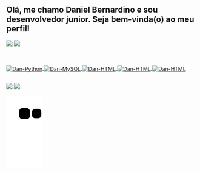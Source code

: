 ## Olá, me chamo Daniel Bernardino e sou desenvolvedor junior. Seja bem-vinda(o) ao meu perfil!
<div>
  <a href="https://github.com/daniel-bernardino747">
  <img height="150em" src="https://github-readme-stats.vercel.app/api?username=daniel-bernardino747&show_icons=true&theme=dark&include_all_commits=true&count_private=true" />
  <img height="150em" src="https://github-readme-stats.vercel.app/api/top-langs/?username=daniel-bernardino747&layout=compact&langs_count=7&theme=dark" />
</div>
  
##
  
<div style="display: inline_block"><br>
  <img align="center" alt="Dan-Python" height="60" width="80" src="https://cdn.jsdelivr.net/gh/devicons/devicon/icons/python/python-original.svg" />
  <img align="center" alt="Dan-MySQL" height="60" width="80" src="https://cdn.jsdelivr.net/gh/devicons/devicon/icons/mysql/mysql-original.svg" />
  <img align="center" alt="Dan-HTML" height"60" width="80" src="https://cdn.jsdelivr.net/gh/devicons/devicon/icons/html5/html5-original-wordmark.svg" />
  <img align="center" alt="Dan-HTML" height"60" width="80" src="https://cdn.jsdelivr.net/gh/devicons/devicon/icons/css3/css3-original-wordmark.svg" />
  <img align="center" alt="Dan-HTML" height"60" width="80" src="https://cdn.jsdelivr.net/gh/devicons/devicon/icons/javascript/javascript-plain.svg" />
</div>

##  

<div>
  <a href="https://instagram.com/daniel__bernardino" target="_blank"><img src="https://img.shields.io/badge/-Instagram-%23E4405F?style=for-the-badge&logo=instagram&logoColor=white" target="_blank"></a>
  <a href="linkedin.com/in/danielbernardinodesouza/" target="_blank"><img src="https://img.shields.io/badge/-LinkedIn-%230077B5?style=for-the-badge&logo=linkedin&logoColor=white" target="_blank"></a>

  ![Snake animation](https://github.com/daniel-bernardino747/daniel-bernardino747/blob/output/github-contribution-grid-snake.svg)
</div>
